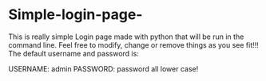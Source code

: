 # Simple-login-page-
This is really simple Login page made with python that will be run in the command line. Feel free to modify, change or remove things as you see fit!!!
The default username and password is:

USERNAME: admin 
PASSWORD: password
all lower case!
